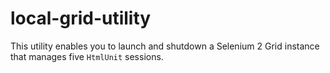 # local-grid-utility

This utility enables you to launch and shutdown a Selenium 2 Grid instance that manages five `HtmlUnit` sessions.
